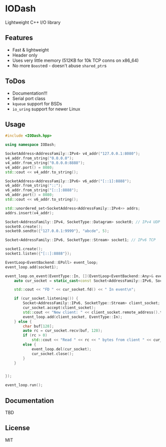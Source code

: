 # IODash
Lightweight C++ I/O library

## Features
-  Fast & lightweight
-  Header only
-  Uses very little memory (512KB for 10k TCP conns on x86_64)
-  No more `Boost`ed - doesn't abuse `shared_ptr`s

## ToDos
-  Documentation!!!
-  Serial port class
-  `kqueue` support for BSDs
-  `io_uring` support for newer Linux

## Usage
```cpp
#include <IODash.hpp>

using namespace IODash;
```

```cpp
SocketAddress<AddressFamily::IPv4> v4_addr("127.0.0.1:8080");
v4_addr.from_string("0.0.0.0");
v4_addr.from_string("0.0.0.0:8888");
v4_addr.port() = 8080;
std::cout << v4_addr.to_string();

SocketAddress<AddressFamily::IPv6> v6_addr("[::1]:8888");
v6_addr.from_string("::");
v6_addr.from_string("[::]:8888");
v6_addr.port() = 8080;
std::cout << v6_addr.to_string();

std::unordered_set<SocketAddress<AddressFamily::IPv4>> addrs;
addrs.insert(v4_addr);
```

```cpp
Socket<AddressFamily::IPv4, SocketType::Datagram> socket0; // IPv4 UDP
socket0.create();
socket0.sendto({"127.0.0.1:9999"}, "abcde", 5);
```

```cpp
Socket<AddressFamily::IPv6, SocketType::Stream> socket1; // IPv6 TCP

socket1.create();
socket1.listen({"[::]:8888"});

EventLoop<EventBackend::EPoll> event_loop;
event_loop.add(socket1);

event_loop.on_event(EventType::In, [](EventLoop<EventBackend::Any>& event_loop, const File& so, EventType ev, int& userdata){
    auto cur_socket = static_cast<const Socket<AddressFamily::IPv6, SocketType::Stream>&>(so);

    std::cout << "FD " << cur_socket.fd() << " In event\n";

    if (cur_socket.listening()) {
        Socket<AddressFamily::IPv6, SocketType::Stream> client_socket;
        cur_socket.accept(client_socket);
        std::cout << "New client: " << client_socket.remote_address().to_string() << "\n";
        event_loop.add(client_socket, EventType::In);
    } else {
        char buf[128];
        auto rc = cur_socket.recv(buf, 128);
        if (rc > 0)
            std::cout << "Read " << rc << " bytes from client " << cur_socket.remote_address().to_string() << "\n";
        else {
            event_loop.del(cur_socket);
            cur_socket.close();
        }
    }


});

event_loop.run();
```

## Documentation
TBD

## License
MIT